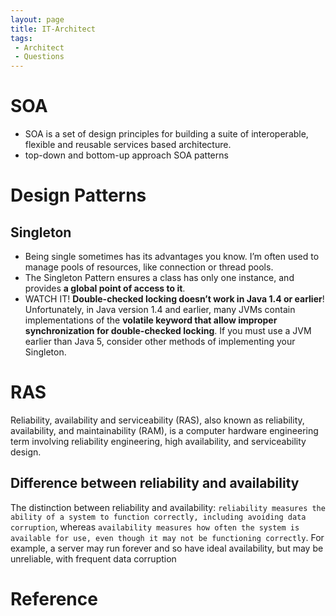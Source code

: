 ```yaml
---
layout: page
title: IT-Architect
tags:
 - Architect 
 - Questions
---
```


# SOA
- SOA is a set of design principles for building a suite of interoperable, flexible and reusable services based architecture.
- top-down and bottom-up approach SOA patterns

# Design Patterns
## Singleton
- Being single sometimes has its advantages you know. I’m often used to manage pools of resources, like connection or thread pools.
- The Singleton Pattern ensures a class has only one instance, and provides **a global point of access to it**.
- WATCH IT!
**Double-checked locking doesn’t work in Java 1.4 or earlier**!
Unfortunately, in Java version 1.4 and earlier, many JVMs contain implementations of the **volatile keyword that allow improper synchronization for double-checked locking**. If you must use a JVM earlier than Java 5, consider other methods of implementing your Singleton.


# RAS
Reliability, availability and serviceability (RAS), also known as reliability, availability, and maintainability (RAM), is a computer hardware engineering term involving reliability engineering, high availability, and serviceability design.

## Difference between reliability and availability
The distinction between reliability and availability: `reliability measures the ability of a system to function correctly, including avoiding data corruption`, whereas `availability measures how often the system is available for use, even though it may not be functioning correctly`. For example, a server may run forever and so have ideal availability, but may be unreliable, with frequent data corruption

# Reference 
